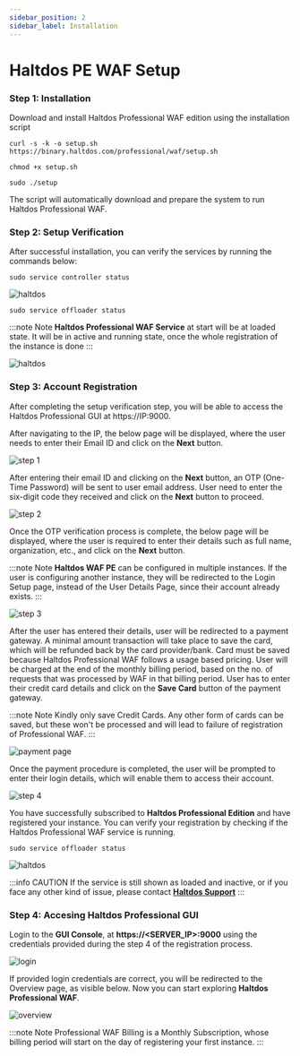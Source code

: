 ```yaml
---
sidebar_position: 2
sidebar_label: Installation
---
```


# Haltdos PE WAF Setup

### Step 1: Installation

Download and install Haltdos Professional WAF edition using the installation script

```
curl -s -k -o setup.sh https://binary.haltdos.com/professional/waf/setup.sh
```

```
chmod +x setup.sh
```

```
sudo ./setup
```

The script will automatically download and prepare the system to run Haltdos Professional WAF.

### Step 2: Setup Verification

After successful installation, you can verify the services by running the commands below:

```
sudo service controller status
```

![haltdos](/img/pro-waf/docs/controller.png)


```
sudo service offloader status
```

:::note Note 
**Haltdos Professional WAF Service** at start will be at loaded state. It will be in active and running state, once the whole registration of the instance is done
:::

![haltdos](/img/pro-waf/docs/offloader_status.png)


### Step 3: Account Registration

After completing the setup verification step, you will be able to access the Haltdos Professional GUI at https://IP:9000.

After navigating to the IP, the below page will be displayed, where the user needs to enter their Email ID and click on the **Next** button.

![step 1](/img/pro-waf/docs/step1.png)

After entering their email ID and clicking on the **Next** button, an OTP (One-Time Password) will be sent to user email address. User need to enter the six-digit code they received and click on the **Next** button to proceed.

![step 2](/img/pro-waf/docs/step2.png)

Once the OTP verification process is complete, the below page will be displayed, where the user is required to enter their details such as full name, organization, etc., and click on the **Next** button.

:::note Note 
**Haltdos WAF PE** can be configured in multiple instances.
If the user is configuring another instance, they will be redirected to the Login Setup page, instead of the User Details Page, since their account already exists.
:::

![step 3](/img/pro-waf/docs/step3.png)

After the user has entered their details, user will be redirected to a payment gateway. A minimal amount transaction will take place to save the card, which will be refunded back by the card provider/bank. Card must be saved because Haltdos Professional WAF follows a usage based pricing. User will be charged at the end of the monthly billing period, based on the no. of requests that was processed by WAF in that billing period. User has to enter their credit card details and click on the **Save Card** button of the payment gateway.

:::note Note
Kindly only save Credit Cards. Any other form of cards can be saved, but these won't be processed and will lead to failure of registration of Professional WAF.
:::

![payment page](/img/pro-waf/docs/payment.png)

Once the payment procedure is completed, the user will be prompted to enter their login details, which will enable them to access their account.

![step 4](/img/pro-waf/docs/step4.png)

You have successfully subscribed to **Haltdos Professional Edition** and have registered your instance. You can verify your registration by checking if the Haltdos Professional WAF service is running.

```
sudo service offloader status
```

![haltdos](/img/pro-waf/docs/offloader.png)

:::info CAUTION
If the service is still shown as loaded and inactive, or if you face any other kind of issue, please contact [**Haltdos Support**](mailto:support@haltdos.com)
:::

### Step 4: Accesing Haltdos Professional GUI

Login to the **GUI Console**, at **https://<SERVER_IP>:9000** using the credentials provided during the step 4 of the registration process.

![login](/img/pro-waf/docs/login.png)

If provided login credentials are correct, you will be redirected to the Overview page, as visible below. Now you can start exploring **Haltdos Professional WAF**.  

![overview](/img/pro-waf/docs/overview.png)

:::note Note
Professional WAF Billing is a Monthly Subscription, whose billing period will start on the day of registering your first instance.
:::